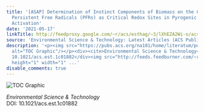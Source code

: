 ```yaml
---
title: '[ASAP] Determination of Instinct Components of Biomass on the Generation of
  Persistent Free Radicals (PFRs) as Critical Redox Sites in Pyrogenic Chars for Persulfate
  Activation'
date: '2021-05-17'
linkTitle: http://feedproxy.google.com/~r/acs/esthag/~3/lXhEZA2Wi-o/acs.est.1c01882
source: 'Environmental Science & Technology: Latest Articles (ACS Publications)'
description: '<p><img src="https://pubs.acs.org/na101/home/literatum/publisher/achs/journals/content/esthag/0/esthag.ahead-of-print/acs.est.1c01882/20210517/images/medium/es1c01882_0009.gif"
  alt="TOC Graphic"/></p><div><cite>Environmental Science & Technology</cite></div><div>DOI:
  10.1021/acs.est.1c01882</div><img src="http://feeds.feedburner.com/~r/acs/esthag/~4/lXhEZA2Wi-o"
  height="1" width="1" ...'
disable_comments: true
---
```

<p><img src="https://pubs.acs.org/na101/home/literatum/publisher/achs/journals/content/esthag/0/esthag.ahead-of-print/acs.est.1c01882/20210517/images/medium/es1c01882_0009.gif" alt="TOC Graphic"/></p><div><cite>Environmental Science & Technology</cite></div><div>DOI: 10.1021/acs.est.1c01882</div><img src="http://feeds.feedburner.com/~r/acs/esthag/~4/lXhEZA2Wi-o" height="1" width="1" ...